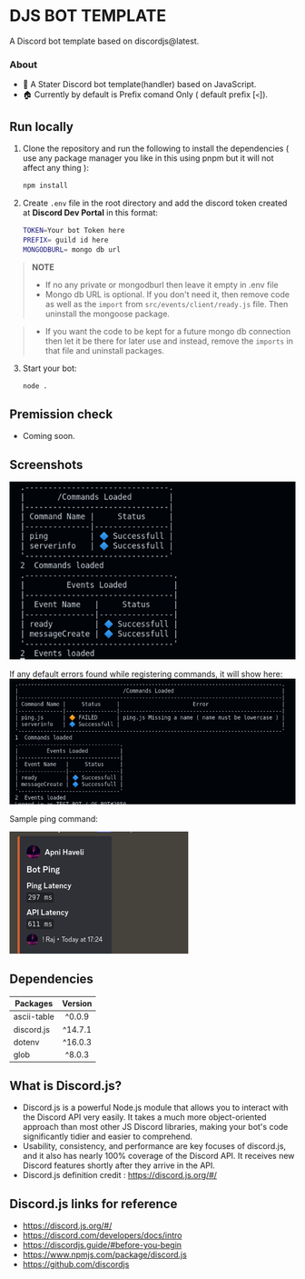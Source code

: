 # DJS BOT TEMPLATE

A Discord bot template based on discordjs@latest.

### About
- 🏁 A Stater Discord bot template(handler) based on JavaScript.
- 🏠 Currently by default is Prefix comand Only ( default prefix [`<`]).

## Run locally 

1. Clone the repository and run the following to install the dependencies ( use any package manager you like in this using pnpm but it will not affect any thing ):
    ```bash
    npm install
    ```

2. Create `.env` file in the root directory and add the discord token created at **Discord Dev Portal** in this format:

    ```bash
    TOKEN=Your bot Token here
    PREFIX= guild id here
    MONGODBURL= mongo db url
    ```
  

> **NOTE**
>
> -  If no any private or mongodburl then leave it empty  in .env file 
> - Mongo db URL is optional. If you don't need it, then remove code as well as the `import` from `src/events/client/ready.js` file. Then uninstall the mongoose package.
 
>
> - If you want the code to be kept for a future mongo db connection then let it be there for later use and instead, remove the `imports` in that file and uninstall packages.


3. Start your bot:
    ```bash
    node .
    ```

## Premission check
- Coming soon.



## Screenshots

![A Console log of commands loaded](./Screenshorts/after_loading_cmd_event.png)

If any default errors found while registering commands, it will show here: 
![A Erros log if any any default error found ](./Screenshorts/pingerror.png)

Sample ping command:

![Sample ping command](./Screenshorts/ping.png)


## Dependencies
| Packages  | Version |
| ------------- |:-------------:|
| ascii-table |^0.0.9|
| discord.js | ^14.7.1|
| dotenv | ^16.0.3|
| glob | ^8.0.3|


## What is Discord.js?
- Discord.js is a powerful Node.js  module that allows you to interact with the Discord API  very easily. It takes a much more object-oriented approach than most other JS Discord libraries, making your bot's code significantly tidier and easier to comprehend.
- Usability, consistency, and performance are key focuses of discord.js, and it also has nearly 100% coverage of the Discord API. It receives new Discord features shortly after they arrive in the API.
- Discord.js definition credit : https://discord.js.org/#/

## Discord.js links for reference
- https://discord.js.org/#/
- https://discord.com/developers/docs/intro
- https://discordjs.guide/#before-you-begin
- https://www.npmjs.com/package/discord.js
- https://github.com/discordjs